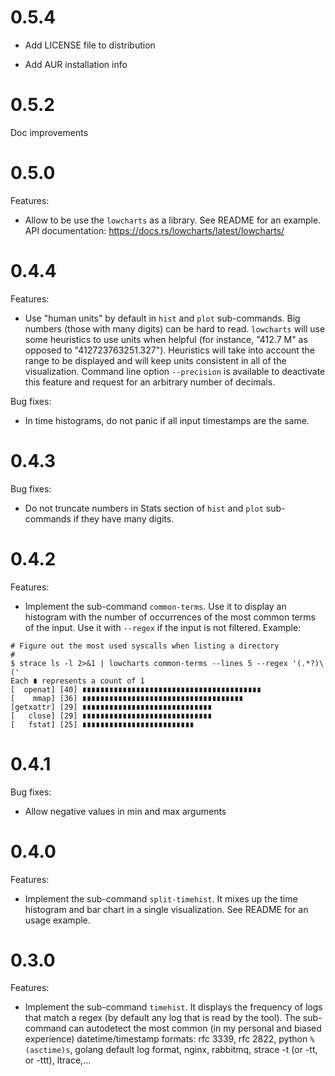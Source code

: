 0.5.4
=====

* Add LICENSE file to distribution

* Add AUR installation info

0.5.2
=====

Doc improvements

0.5.0
=====

Features:

* Allow to be use the `lowcharts` as a library.  See README for an example.  API
  documentation: https://docs.rs/lowcharts/latest/lowcharts/

0.4.4
=====

Features:

* Use "human units" by default in `hist` and `plot` sub-commands.  Big numbers
  (those with many digits) can be hard to read.  `lowcharts` will use some
  heuristics to use units when helpful (for instance, "412.7 M" as opposed to
  "412723763251.327").  Heuristics will take into account the range to be
  displayed and will keep units consistent in all of the visualization.  Command
  line option `--precision` is available to deactivate this feature and request
  for an arbitrary number of decimals.

Bug fixes:

* In time histograms, do not panic if all input timestamps are the same.

0.4.3
=====

Bug fixes:

* Do not truncate numbers in Stats section of `hist` and `plot` sub-commands if
  they have many digits.

0.4.2
=====

Features:

* Implement the sub-command `common-terms`.  Use it to display an histogram with
  the number of occurrences of the most common terms of the input.  Use it with
  `--regex` if the input is not filtered.  Example:

```
# Figure out the most used syscalls when listing a directory
#
$ strace ls -l 2>&1 | lowcharts common-terms --lines 5 --regex '(.*?)\('
Each ∎ represents a count of 1
[  openat] [40] ∎∎∎∎∎∎∎∎∎∎∎∎∎∎∎∎∎∎∎∎∎∎∎∎∎∎∎∎∎∎∎∎∎∎∎∎∎∎∎∎
[    mmap] [36] ∎∎∎∎∎∎∎∎∎∎∎∎∎∎∎∎∎∎∎∎∎∎∎∎∎∎∎∎∎∎∎∎∎∎∎∎
[getxattr] [29] ∎∎∎∎∎∎∎∎∎∎∎∎∎∎∎∎∎∎∎∎∎∎∎∎∎∎∎∎∎
[   close] [29] ∎∎∎∎∎∎∎∎∎∎∎∎∎∎∎∎∎∎∎∎∎∎∎∎∎∎∎∎∎
[   fstat] [25] ∎∎∎∎∎∎∎∎∎∎∎∎∎∎∎∎∎∎∎∎∎∎∎∎∎
```

0.4.1
=====

Bug fixes:

* Allow negative values in min and max arguments

0.4.0
=====

Features:

* Implement the sub-command `split-timehist`.  It mixes up the time histogram
  and bar chart in a single visualization.  See README for an usage example.

0.3.0
=====

Features:

* Implement the sub-command `timehist`.  It displays the frequency of logs that
  match a regex (by default any log that is read by the tool).  The sub-command
  can autodetect the most common (in my personal and biased experience)
  datetime/timestamp formats: rfc 3339, rfc 2822, python `%(asctime)s`, golang
  default log format, nginx, rabbitmq, strace -t (or -tt, or -ttt), ltrace,...
